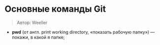 # Основные команды Git
> Автор: Weeller


- **pwd** (от англ. print working directory, «показать рабочую папку») — покажи, в какой я папке;
